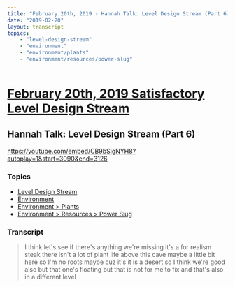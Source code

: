 ```yaml
---
title: "February 20th, 2019 - Hannah Talk: Level Design Stream (Part 6)"
date: "2019-02-20"
layout: transcript
topics: 
    - "level-design-stream"
    - "environment"
    - "environment/plants"
    - "environment/resources/power-slug"
---
```

# [February 20th, 2019 Satisfactory Level Design Stream](../2019-02-20.md)
## Hannah Talk: Level Design Stream (Part 6)
https://youtube.com/embed/CB9bSigNYH8?autoplay=1&start=3090&end=3126
### Topics
* [Level Design Stream](../topics/level-design-stream.md)
* [Environment](../topics/environment.md)
* [Environment > Plants](../topics/environment/plants.md)
* [Environment > Resources > Power Slug](../topics/environment/resources/power-slug.md)

### Transcript

> I think let's see if there's anything
> we're missing it's a for realism steak
> there isn't a lot of plant life above
> this cave maybe a little bit here so I'm
> no roots maybe cuz it's it is a desert
> so I think we're good also but that
> one's floating but that is not for me to
> fix and that's also in a different level
